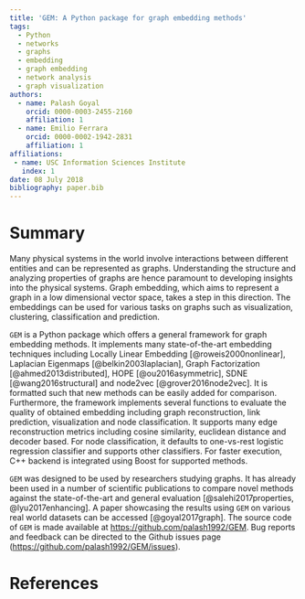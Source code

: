 ```yaml
---
title: 'GEM: A Python package for graph embedding methods'
tags:
  - Python
  - networks
  - graphs
  - embedding
  - graph embedding
  - network analysis
  - graph visualization
authors:
  - name: Palash Goyal
    orcid: 0000-0003-2455-2160
    affiliation: 1
  - name: Emilio Ferrara
    orcid: 0000-0002-1942-2831
    affiliation: 1
affiliations:
 - name: USC Information Sciences Institute
   index: 1
date: 08 July 2018
bibliography: paper.bib
---
```


# Summary

Many physical systems in the world involve interactions between different entities and can be represented as graphs. Understanding the structure and analyzing properties of graphs are hence paramount to developing insights into the physical systems. Graph embedding, which aims to represent a graph in a low dimensional vector space, takes a step in this direction. The embeddings can be used for various tasks on graphs such as visualization, clustering, classification and prediction.

``GEM`` is a Python package which offers a general framework for graph embedding methods. It implements many state-of-the-art embedding techniques including Locally Linear Embedding [@roweis2000nonlinear], Laplacian Eigenmaps [@belkin2003laplacian], Graph Factorization [@ahmed2013distributed], HOPE [@ou2016asymmetric], SDNE [@wang2016structural] and node2vec [@grover2016node2vec]. It is formatted such that new methods can be easily added for comparison. Furthermore, the framework implements several functions to evaluate the quality of obtained embedding including graph reconstruction, link prediction, visualization and node classification. It supports many edge reconstruction metrics including cosine similarity, euclidean distance and decoder based. For node classification, it defaults to one-vs-rest logistic regression classifier and supports other classifiers. For faster execution, C++ backend is integrated using Boost for supported methods.

``GEM`` was designed to be used by researchers studying graphs. It has already been used in a number of scientific publications to compare novel methods against the state-of-the-art and general evaluation [@salehi2017properties, @lyu2017enhancing]. A paper showcasing the results using ``GEM`` on various real world datasets can be accessed [@goyal2017graph]. The source code of ``GEM`` is made available at <https://github.com/palash1992/GEM>. Bug reports and feedback can be directed to the Github issues page (<https://github.com/palash1992/GEM/issues>).


# References
